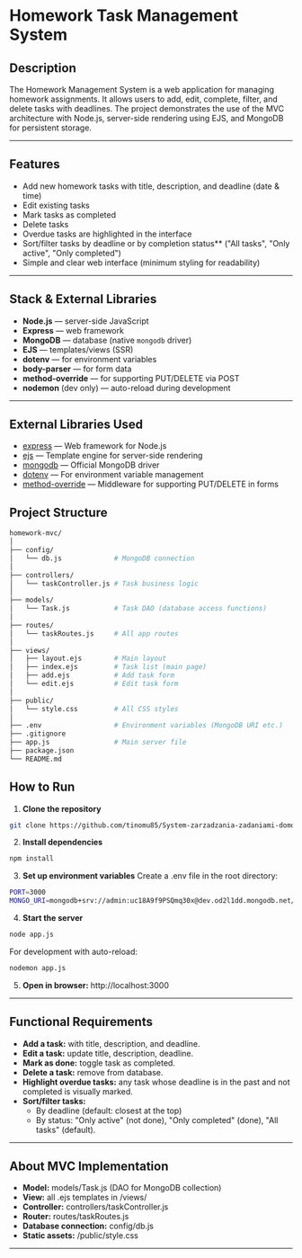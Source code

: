 # Homework Task Management System

## Description

The Homework Management System is a web application for managing homework assignments. It allows users to add, edit, complete, filter, and delete tasks with deadlines. The project demonstrates the use of the MVC architecture with Node.js, server-side rendering using EJS, and MongoDB for persistent storage.

---

## Features

- Add new homework tasks with title, description, and deadline (date & time)
- Edit existing tasks
- Mark tasks as completed
- Delete tasks
- Overdue tasks are highlighted in the interface
- Sort/filter tasks by deadline or by completion status\*\* ("All tasks", "Only active", "Only completed")
- Simple and clear web interface (minimum styling for readability)

---

## Stack & External Libraries

- **Node.js** — server-side JavaScript
- **Express** — web framework
- **MongoDB** — database (native `mongodb` driver)
- **EJS** — templates/views (SSR)
- **dotenv** — for environment variables
- **body-parser** — for form data
- **method-override** — for supporting PUT/DELETE via POST
- **nodemon** (dev only) — auto-reload during development

---

## External Libraries Used

- [express](https://expressjs.com/) — Web framework for Node.js
- [ejs](https://ejs.co/) — Template engine for server-side rendering
- [mongodb](https://www.npmjs.com/package/mongodb) — Official MongoDB driver
- [dotenv](https://www.npmjs.com/package/dotenv) — For environment variable management
- [method-override](https://www.npmjs.com/package/method-override) — Middleware for supporting PUT/DELETE in forms

## Project Structure

```bash
homework-mvc/
│
├── config/
│   └── db.js             # MongoDB connection
│
├── controllers/
│   └── taskController.js # Task business logic
│
├── models/
│   └── Task.js           # Task DAO (database access functions)
│
├── routes/
│   └── taskRoutes.js     # All app routes
│
├── views/
│   ├── layout.ejs        # Main layout
│   ├── index.ejs         # Task list (main page)
│   ├── add.ejs           # Add task form
│   └── edit.ejs          # Edit task form
│
├── public/
│   └── style.css         # All CSS styles
│
├── .env                  # Environment variables (MongoDB URI etc.)
├── .gitignore
├── app.js                # Main server file
├── package.json
└── README.md
```

## How to Run

1. **Clone the repository**

```bash
git clone https://github.com/tinomu85/System-zarzadzania-zadaniami-domowymi

```

2. **Install dependencies**

```bash
npm install
```

3. **Set up environment variables**
   Create a .env file in the root directory:

```bash
PORT=3000
MONGO_URI=mongodb+srv://admin:uc18A9f9PSQmq30x@dev.od2l1dd.mongodb.net/?retryWrites=true&w=majority&appName=dev
```

4. **Start the server**

```bash
node app.js
```

For development with auto-reload:

```bash
nodemon app.js
```

5. **Open in browser:**
http://localhost:3000

---

## Functional Requirements

- **Add a task:** with title, description, and deadline.
- **Edit a task:** update title, description, deadline.
- **Mark as done:** toggle task as completed.
- **Delete a task:** remove from database.
- **Highlight overdue tasks:** any task whose deadline is in the past and not completed is visually marked.
- **Sort/filter tasks:**
  - By deadline (default: closest at the top)
  - By status: "Only active" (not done), "Only completed" (done), "All tasks" (default).

---

## About MVC Implementation

- **Model:** models/Task.js (DAO for MongoDB collection)
- **View:** all .ejs templates in /views/
- **Controller:** controllers/taskController.js
- **Router:** routes/taskRoutes.js
- **Database connection:** config/db.js
- **Static assets:** /public/style.css

---
